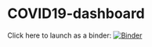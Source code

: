 # COVID19-dashboard
Click here to launch as a binder: [![Binder](https://mybinder.org/badge_logo.svg)](https://hub.gke2.mybinder.org/user/tiffanymoran-covid-19-dashboard-jbcyl0t5/voila/render/Final-Dashboard.ipynb?token=jU1w251eRcaHKhFRXwvdHA)

